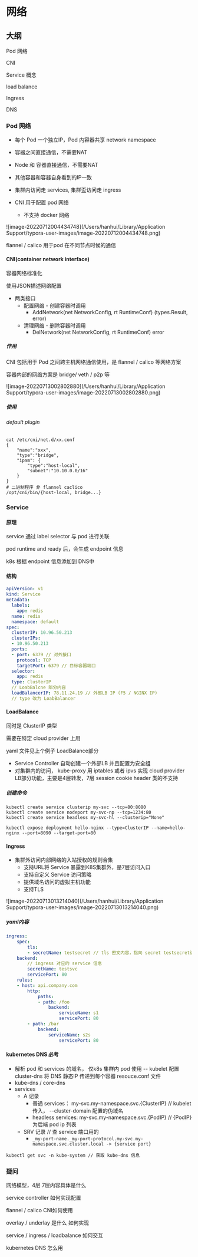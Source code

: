 # 网络

## 大纲

Pod 网络

CNI

Service 概念

load balance

Ingress

DNS

### Pod 网络

- 每个 Pod 一个独立IP，Pod 内容器共享 network namespace 

- 容器之间直接通信，不需要NAT

- Node 和 容器直接通信，不需要NAT

- 其他容器和容器自身看到的IP一致

  

- 集群内访问走 services, 集群歪访问走 ingress

- CNI 用于配置 pod 网络

  - 不支持 docker 网络

![image-20220712004434748](/Users/hanhui/Library/Application Support/typora-user-images/image-20220712004434748.png)

flannel / calico 用于pod 在不同节点时候的通信

#### CNI(container network interface)

容器网络标准化

使用JSON描述网络配置

- 两类接口
  - 配置网络 - 创建容器时调用
    - AddNetwork(net NetworkConfig, rt RuntimeConf) (types.Result, error)
  - 清理网络 - 删除容器时调用
    - DelNetwork(net NetworkConfig, rt RuntimeConf) error

##### 作用

CNI 包括用于 Pod 之间跨主机网络通信使用，是 flannel / calico 等网络方案

容器内部的网络方案是 bridge/ veth / p2p 等

![image-20220713002802880](/Users/hanhui/Library/Application Support/typora-user-images/image-20220713002802880.png)

##### 使用

###### default plugin

```shell
cat /etc/cni/net.d/xx.conf
{
	"name":"xxx",
	"type":"bridge",
	"ipam": {
		"type":"host-local",
		"subnet":"10.10.0.0/16"
	}
}
# 二进制程序 非 flannel caclico
/opt/cni/bin/{host-local, bridge...}
```

### Service

#### 原理

service 通过 label selector 与 pod 进行关联

pod runtime and ready 后，会生成 endpoint 信息

k8s 根据 endpoint 信息添加到 DNS中

#### 结构

```yaml
apiVersion: v1
kind: Service
metadata:
  labels:
    app: redis
  name: redis
  namespace: default
spec:
  clusterIP: 10.96.50.213
  clusterIPs:
  - 10.96.50.213
  ports:
  - port: 6379 // 对外接口
    protocol: TCP
    targetPort: 6379 // 目标容器端口
  selector:
    app: redis
  type: ClusterIP
  // LoabBalcne 部分内容
  loadBalancerIP: 78.11.24.19 // 外部LB IP (F5 / NGINX IP)
  // type 改为 LoabBalancer
```

#### LoadBalance

同时是 ClusterIP 类型

需要在特定 cloud provider 上用

yaml 文件见上个例子 LoadBalance部分

- Service Controller 自动创建一个外部LB 并且配置为安全组
- 对集群内的访问， kube-proxy 用 iptables 或者 ipvs 实现 cloud provider LB部分功能，主要是4层转发，7层 session cookie  header 类的不支持

##### 创建命令

```shell
kubectl create service clusterip my-svc --tcp=80:8080
kubectl create service nodeport my-svc-np --tcp=1234:80
kubectl create service headless my-svc-hl --clusterip="None"

kubectl expose deployment hello-nginx --type=ClusterIP --name=hello-nginx --port=8090 --target-port=80
```



#### Ingress

- 集群外访问内部网络的入站授权的规则合集
  - 支持URL将 Service 暴露到K8S集群外，是7层访问入口
  - 支持自定义 Service 访问策略
  - 提供域名访问的虚拟主机功能
  - 支持TLS

![image-20220713013214040](/Users/hanhui/Library/Application Support/typora-user-images/image-20220713013214040.png)

##### yaml内容

```yaml
ingress:
	spec:
		tls:
		- secretName: testsecret // tls 密文内容，指向 secret testsecret读取内容
    backend:
    	// ingress 对应的 service 信息
    	secretName: testsvc
    	servicePort: 80
    rules:
    - host: api.company.com
    	http:
    		paths:
    		- path: /foo
    			backend: 
    				serviceName: s1
    				servicePort: 80
        - path: /bar
        	backend:
        		serviceName: s2s
    				servicePort: 80
```

#### kubernetes DNS 必考

- 解析 pod 和 services 的域名， 仅k8s 集群内 pod 使用 -- kubelet 配置 cluster-dns 将 DNS 静态IP 传递到每个容器 resouce.conf 文件
- kube-dns / core-dns
- services 
  - A 记录
    - 普通 services： my-svc.my-namespace.svc.{ClusterIP} // kubelet 传入， --cluster-domain 配置的伪域名
    - headless services: my-svc.my-namespace.svc.{PodIP} // {PodIP} 为后端 pod ip 列表
  - SRV 记录 // 查 service 端口用的
    - `_my-port-name._my-port-protocol.my-svc.my-namespace.svc.cluster.local -> {service port}`
```shell
kubectl get svc -n kube-system // 获取 kube-dns 信息
```



### 疑问

网络模型，4层 7层内容具体是什么

service controller 如何实现配置

flannel / calico CNI如何使用

overlay / underlay 是什么 如何实现

service / ingress / loadbalance 如何交互

kubernetes DNS 怎么用